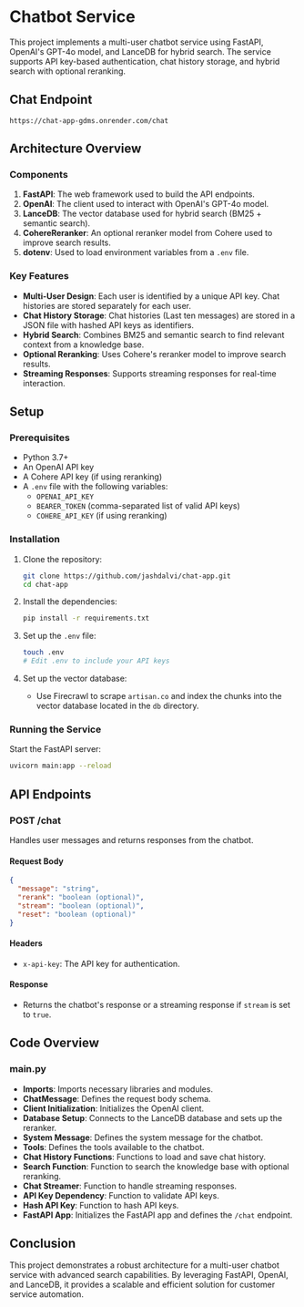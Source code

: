 # Chatbot Service

This project implements a multi-user chatbot service using FastAPI, OpenAI's GPT-4o model, and LanceDB for hybrid search. The service supports API key-based authentication, chat history storage, and hybrid search with optional reranking.

## Chat Endpoint

```
https://chat-app-gdms.onrender.com/chat
```

## Architecture Overview

### Components

1. **FastAPI**: The web framework used to build the API endpoints.
2. **OpenAI**: The client used to interact with OpenAI's GPT-4o model.
3. **LanceDB**: The vector database used for hybrid search (BM25 + semantic search).
4. **CohereReranker**: An optional reranker model from Cohere used to improve search results.
5. **dotenv**: Used to load environment variables from a `.env` file.

### Key Features

- **Multi-User Design**: Each user is identified by a unique API key. Chat histories are stored separately for each user.
- **Chat History Storage**: Chat histories (Last ten messages) are stored in a JSON file with hashed API keys as identifiers.
- **Hybrid Search**: Combines BM25 and semantic search to find relevant context from a knowledge base.
- **Optional Reranking**: Uses Cohere's reranker model to improve search results.
- **Streaming Responses**: Supports streaming responses for real-time interaction.

## Setup

### Prerequisites

- Python 3.7+
- An OpenAI API key
- A Cohere API key (if using reranking)
- A `.env` file with the following variables:
  - `OPENAI_API_KEY`
  - `BEARER_TOKEN` (comma-separated list of valid API keys)
  - `COHERE_API_KEY` (if using reranking)

### Installation

1. Clone the repository:

   ```sh
   git clone https://github.com/jashdalvi/chat-app.git
   cd chat-app
   ```

2. Install the dependencies:

   ```sh
   pip install -r requirements.txt
   ```

3. Set up the `.env` file:

   ```sh
   touch .env
   # Edit .env to include your API keys
   ```

4. Set up the vector database:
   - Use Firecrawl to scrape `artisan.co` and index the chunks into the vector database located in the `db` directory.

### Running the Service

Start the FastAPI server:

```sh
uvicorn main:app --reload
```

## API Endpoints

### POST /chat

Handles user messages and returns responses from the chatbot.

#### Request Body

```json
{
  "message": "string",
  "rerank": "boolean (optional)",
  "stream": "boolean (optional)",
  "reset": "boolean (optional)"
}
```

#### Headers

- `x-api-key`: The API key for authentication.

#### Response

- Returns the chatbot's response or a streaming response if `stream` is set to `true`.

## Code Overview

### main.py

- **Imports**: Imports necessary libraries and modules.
- **ChatMessage**: Defines the request body schema.
- **Client Initialization**: Initializes the OpenAI client.
- **Database Setup**: Connects to the LanceDB database and sets up the reranker.
- **System Message**: Defines the system message for the chatbot.
- **Tools**: Defines the tools available to the chatbot.
- **Chat History Functions**: Functions to load and save chat history.
- **Search Function**: Function to search the knowledge base with optional reranking.
- **Chat Streamer**: Function to handle streaming responses.
- **API Key Dependency**: Function to validate API keys.
- **Hash API Key**: Function to hash API keys.
- **FastAPI App**: Initializes the FastAPI app and defines the `/chat` endpoint.

## Conclusion

This project demonstrates a robust architecture for a multi-user chatbot service with advanced search capabilities. By leveraging FastAPI, OpenAI, and LanceDB, it provides a scalable and efficient solution for customer service automation.

